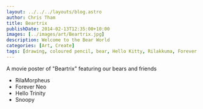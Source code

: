 ```yaml
---
layout: ../../../layouts/blog.astro
author: Chris Tham
title: Beartrix
publishDate: 2014-02-13T12:35:00+10:00
images: [../images/art/Beartrix.jpg]
description: Welcome to the Bear World
categories: [Art, Create]
tags: [drawing, coloured pencil, bear, Hello Kitty, Rilakkuma, Forever Friends, Snoopy]
---
```


A movie poster of "Beartrix" featuring our bears and friends

* RilaMorpheus
* Forever Neo
* Hello Trinity
* Snoopy
